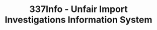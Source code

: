 ---
layout: default
bigquery: https://console.cloud.google.com/bigquery?p=patents-public-data&d=usitc_investigations&page=dataset&project=sheets-management-319211
citation: US International Trade Commission 337Info Unfair Import Investigations Information
  System
contributors: US International Trade Comission
cost: None
description: US International Trade Commission 337Info Unfair Import Investigations
  Information System contains data on investigations done under Section 337. Section
  337 declares the infringement of certain statutory intellectual property rights
  and other forms of unfair competition in import trade to be unlawful practices.
  Most Section 337 investigations involve allegations of patent or registered trademark
  infringement.
documentation: FAQ and tutorial available on the site
last_edit: Mon, 04 Apr 2022 19:10:40 GMT
location: https://pubapps2.usitc.gov/337external/
maintained_by: US International Trade Comission
schema_fields: '[''finalDetViolation'', ''investigationNo'', ''invUnfairAct'', ''publication_number'',
  ''finalIdOnViolationDue'', ''aljAssigned'', ''targetDate'', ''internalRemand'',
  ''complainant'', ''dateCreated'', ''title'', ''ouiiParticipation'', ''endDateMarkmanHearing'',
  ''copyrightNumbers'', ''reportingRequirements'', ''finalDetNoViolation'', ''startDateMarkmanHearing'',
  ''scheduledStartDateEvidHear'', ''respondent'', ''htsNumbers'', ''id'', ''ouiiAttorney'',
  ''patentNumbers'', ''gcAttorney'', ''investigationType'', ''actualEndDateEvidHear'',
  ''teoReliefGranted'', ''teoProceedingInvolved'', ''issueDateOtherNonFinal'', ''teoIdIssueDate'',
  ''scheduledEndDateEvidHear'', ''markmanHearing'', ''patentNumber'', ''investigationTermDate'',
  ''dateComplaintFiled'', ''teoIdDueDate'', ''cafcAppeals'', ''trademarkNumbers'',
  ''finalIdOnViolationIssue'', ''dateOfPublicationFrNotice'', ''docketNo'', ''lastUpdated'',
  ''actualStartDateEvidHear'', ''currentStatus'', ''currentActiveALJ'']'
shortname: unfair_import_investigations
tags:
- import
- legal
- trade
timeframe: 2008-2021 (prior to 2008 downloadable as a JSON file)
title: 337Info - Unfair Import Investigations Information System
uuid: 2721f5ec-e599-4890-9265-9706719fc71e
---